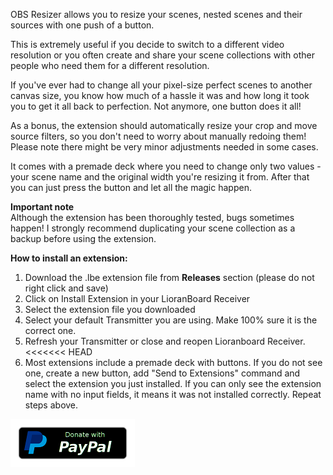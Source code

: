 OBS Resizer allows you to resize your scenes, nested scenes and their sources with one push of a button.   

This is extremely useful if you decide to switch to a different video resolution or you often create and share your scene collections with other people who  need them for a different resolution.   

If you've ever had to change all your pixel-size perfect scenes to another canvas size, you know how much of a hassle it was and how long it took you to get it all back to perfection. Not anymore, one button does it all!   

As a bonus, the extension should automatically resize your crop and move source filters, so you don't need to worry about manually redoing them! Please note there might be very minor adjustments needed in some cases.   

It comes with a premade deck where you need to change only two values - your scene name and the original width you're resizing it from. After that you can just press the button and let all the magic happen.    

**Important note**   
Although the extension has been thoroughly tested, bugs sometimes happen! I strongly recommend duplicating your scene collection as a backup before using the extension. 

**How to install an extension:**
1. Download the .lbe extension file from **Releases** section (please do not right click and save) 
2. Click on Install Extension in your LioranBoard Receiver
3. Select the extension file you downloaded 
4. Select your default Transmitter you are using. Make 100% sure it is the correct one. 
5. Refresh your Transmitter or close and reopen Lioranboard Receiver. 
<<<<<<< HEAD
6. Most extensions include a premade deck with buttons. If you do not see one, create a new button, add "Send to Extensions" command and select the extension you just installed. If you can only see the extension name with no input fields, it means it was not installed correctly. Repeat steps above.  

[![](https://github.com/christinna9031/LioranBoard-Files/blob/main/img/paypal.png?raw=true)](https://www.paypal.com/cgi-bin/webscr?cmd=_s-xclick&hosted_button_id=3YWXYQE3HKWHQ)
